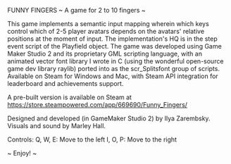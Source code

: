 FUNNY FINGERS
~ A game for 2 to 10 fingers ~

This game implements a semantic input mapping wherein which keys control which of 2-5 player avatars depends on the avatars' relative positions at the moment of input. The implementation's HQ is in the step event script of the Playfield object. The game was developed using Game Maker Studio 2 and its proprietary GML scripting language, with an animated vector font library I wrote in C (using the wonderful open-source game dev library raylib) ported into as the scr_Splitsfont group of scripts. Available on Steam for Windows and Mac, with Steam API integration for leaderboard and achievements support.

A pre-built version is available on Steam at https://store.steampowered.com/app/669690/Funny_Fingers/

Designed and developed (in GameMaker Studio 2) by Ilya Zarembsky.
Visuals and sound by Marley Hall.

Controls:
Q, W, E: Move to the left
I, O, P: Move to the right

~ Enjoy! ~
